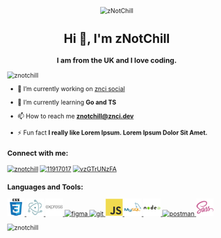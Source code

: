 <p align="center">
  <img width="100px" src="https://cdn.discordapp.com/avatars/830896825888276560/ed39cdc59ef1a084366f1b89d6636f9e.webp?size=60" alt="zNotChill" />
</p>

<h1 align="center">Hi 👋, I'm zNotChill</h1>
<h3 align="center">I am from the UK and I love coding.</h3>

<p align="left"> <img src="https://komarev.com/ghpvc/?username=znotchill&label=Profile%20views&color=0e75b6&style=flat" alt="znotchill" /> </p>

- 🔭 I’m currently working on [znci social](https://github.com/znci/social)

- 🌱 I’m currently learning **Go and TS**

- 📫 How to reach me **znotchill@znci.dev**

- ⚡ Fun fact **I really like Lorem Ipsum. Lorem Ipsum Dolor Sit Amet.**

<h3 align="left">Connect with me:</h3>
<p align="left">
<a href="https://dev.to/znotchill" target="blank"><img align="center" src="https://raw.githubusercontent.com/rahuldkjain/github-profile-readme-generator/master/src/images/icons/Social/devto.svg" alt="znotchill" height="30" width="40" /></a>
<a href="https://stackoverflow.com/users/11917017" target="blank"><img align="center" src="https://raw.githubusercontent.com/rahuldkjain/github-profile-readme-generator/master/src/images/icons/Social/stack-overflow.svg" alt="11917017" height="30" width="40" /></a>
<a href="https://discord.gg/vzGTrUNzFA" target="blank"><img align="center" src="https://raw.githubusercontent.com/rahuldkjain/github-profile-readme-generator/master/src/images/icons/Social/discord.svg" alt="vzGTrUNzFA" height="30" width="40" /></a>
</p>

<h3 align="left">Languages and Tools:</h3>
<p align="left"> <a href="https://www.w3schools.com/css/" target="_blank" rel="noreferrer"> <img src="https://raw.githubusercontent.com/devicons/devicon/master/icons/css3/css3-original-wordmark.svg" alt="css3" width="40" height="40"/> </a> <a href="https://www.electronjs.org" target="_blank" rel="noreferrer"> <img src="https://raw.githubusercontent.com/devicons/devicon/master/icons/electron/electron-original.svg" alt="electron" width="40" height="40"/> </a> <a href="https://expressjs.com" target="_blank" rel="noreferrer"> <img src="https://raw.githubusercontent.com/devicons/devicon/master/icons/express/express-original-wordmark.svg" alt="express" width="40" height="40"/> </a> <a href="https://www.figma.com/" target="_blank" rel="noreferrer"> <img src="https://www.vectorlogo.zone/logos/figma/figma-icon.svg" alt="figma" width="40" height="40"/> </a> <a href="https://git-scm.com/" target="_blank" rel="noreferrer"> <img src="https://www.vectorlogo.zone/logos/git-scm/git-scm-icon.svg" alt="git" width="40" height="40"/> </a> <a href="https://developer.mozilla.org/en-US/docs/Web/JavaScript" target="_blank" rel="noreferrer"> <img src="https://raw.githubusercontent.com/devicons/devicon/master/icons/javascript/javascript-original.svg" alt="javascript" width="40" height="40"/> </a> <a href="https://www.mysql.com/" target="_blank" rel="noreferrer"> <img src="https://raw.githubusercontent.com/devicons/devicon/master/icons/mysql/mysql-original-wordmark.svg" alt="mysql" width="40" height="40"/> </a> <a href="https://nodejs.org" target="_blank" rel="noreferrer"> <img src="https://raw.githubusercontent.com/devicons/devicon/master/icons/nodejs/nodejs-original-wordmark.svg" alt="nodejs" width="40" height="40"/> </a> <a href="https://postman.com" target="_blank" rel="noreferrer"> <img src="https://www.vectorlogo.zone/logos/getpostman/getpostman-icon.svg" alt="postman" width="40" height="40"/> </a> <a href="https://sass-lang.com" target="_blank" rel="noreferrer"> <img src="https://raw.githubusercontent.com/devicons/devicon/master/icons/sass/sass-original.svg" alt="sass" width="40" height="40"/> </a> </p>

<p><img align="center" src="https://github-readme-stats.vercel.app/api/top-langs?username=znotchill&show_icons=true&locale=en&layout=compact" alt="znotchill" /></p>
